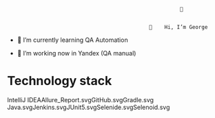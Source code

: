                                                             👀 


                                                  👋    Hi, I’m George



- 🌱 I’m currently learning QA Automation

- 💞️ I’m working now in Yandex (QA manual)


# Technology stack


IntelliJ IDEAAllure_Report.svgGitHub.svgGradle.svg Java.svgJenkins.svgJUnit5.svgSelenide.svgSelenoid.svg

<!---
BrowserNeo/BrowserNeo is a ✨ special ✨ repository because its `README.md` (this file) appears on your GitHub profile.
You can click the Preview link to take a look at your changes.
--->
